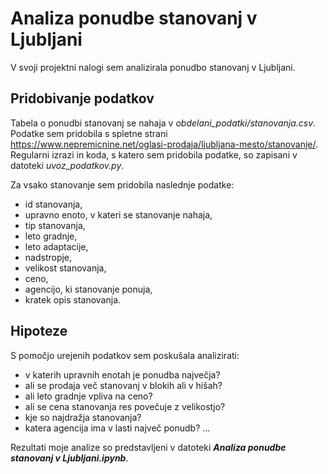 # Analiza ponudbe stanovanj v Ljubljani

V svoji projektni nalogi sem analizirala ponudbo stanovanj v Ljubljani.

## Pridobivanje podatkov

Tabela o ponudbi stanovanj se nahaja v *obdelani_podatki/stanovanja.csv*. Podatke sem pridobila s spletne strani https://www.nepremicnine.net/oglasi-prodaja/ljubljana-mesto/stanovanje/. Regularni izrazi in koda, s katero sem pridobila podatke, so zapisani v datoteki *uvoz_podatkov.py*.

Za vsako stanovanje sem pridobila naslednje podatke:
- id stanovanja,
- upravno enoto, v kateri se stanovanje nahaja,
- tip stanovanja,
- leto gradnje,
- leto adaptacije,
- nadstropje,
- velikost stanovanja,
- ceno,
- agencijo, ki stanovanje ponuja,
- kratek opis stanovanja.

## Hipoteze

S pomočjo urejenih podatkov sem poskušala analizirati:
- v katerih upravnih enotah je ponudba največja?
- ali se prodaja več stanovanj v blokih ali v hišah?
- ali leto gradnje vpliva na ceno?
- ali se cena stanovanja res povečuje z velikostjo?
- kje so najdražja stanovanja?
- katera agencija ima v lasti največ ponudb?
...

Rezultati moje analize so predstavljeni v datoteki **_Analiza ponudbe stanovanj v Ljubljani.ipynb_**.



